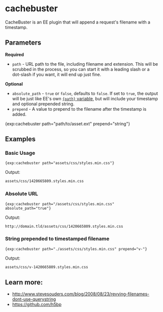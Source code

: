 # cachebuster

CacheBuster is an EE plugin that will append a request's filename with a timestamp.

## Parameters

**Required**
- `path` - URL path to the file, including filename and extension. This will be scrubbed in the process, so you can start it with a leading slash or a dot-slash if you want, it will end up just fine.

**Optional**
- `absolute_path` - `true` or `false`, defaults to `false`. If set to `true`, the output will be just like EE's own [`{path}` variable](https://ellislab.com/expressionengine/user-guide/templates/globals/path.html), but will include your timestamp and optional prepended string.
- `prepend` - A value to prepend to the filename after the timestamp is added.

{exp:cachebuster path="path/to/asset.ext" prepend="string"}

## Examples

### Basic Usage

```
{exp:cachebuster path="assets/css/styles.min.css"}
```

Output:
```html
assets/css/1420665809.styles.min.css
```

### Absolute URL

```
{exp:cachebuster path="/assets/css/styles.min.css" absolute_path="true"}
```

Output:
```html
http://domain.tld/assets/css/1420665809.styles.min.css
```

### String prepended to timestamped filename

```
{exp:cachebuster path="./assets/css/styles.min.css" prepend="v-"}
```

Output:
```html
assets/css/v-1420665809.styles.min.css
```

## Learn more:
- http://www.stevesouders.com/blog/2008/08/23/revving-filenames-dont-use-querystring
- https://github.com/h5bp
